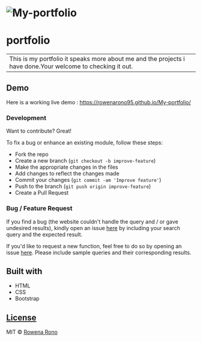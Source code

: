 # ![My-portfolio](https://rowenarono95.io/My-portfolio/)
# portfolio
<table>
<tr>
<td>
  This is my portfolio it speaks more about me and the projects i have done.Your welcome to checking it out.
</td>
</tr>
</table>


## Demo
Here is a working live demo :  https://rowenarono95.github.io/My-portfolio/

### Development
Want to contribute? Great!

To fix a bug or enhance an existing module, follow these steps:

- Fork the repo
- Create a new branch (`git checkout -b improve-feature`)
- Make the appropriate changes in the files
- Add changes to reflect the changes made
- Commit your changes (`git commit -am 'Improve feature'`)
- Push to the branch (`git push origin improve-feature`)
- Create a Pull Request 

### Bug / Feature Request

If you find a bug (the website couldn't handle the query and / or gave undesired results), kindly open an issue [here](https://github.com/rowenarono95/My-portfolio/issues/new) by including your search query and the expected result.

If you'd like to request a new function, feel free to do so by opening an issue [here](https://github.com/rowenarono95/My-portfolio/issues/new). Please include sample queries and their corresponding results.


## Built with 

- HTML
- CSS
- Bootstrap

## [License](https://github.com/rowenarono95/My-portfolio/blob/master/LICENSE.md)

MIT © [Rowena Rono ](https://github.com/rowenarono95)

